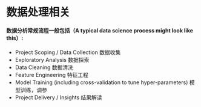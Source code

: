 # 数据处理相关

#### 数据分析常规流程一般包括（A typical data science process might look like this）:

* Project Scoping / Data Collection  数据收集
* Exploratory Analysis  数据探索
* Data Cleaning  数据清洗 
* Feature Engineering  特征工程
* Model Training \(including cross-validation to tune hyper-parameters\)  模型训练，调参
* Project Delivery / Insights  结果解读

